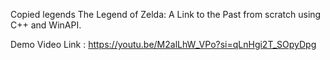 Copied legends The Legend of Zelda: A Link to the Past from scratch using C++ and WinAPI.

Demo Video Link : https://youtu.be/M2alLhW_VPo?si=qLnHgi2T_SOpyDpg
